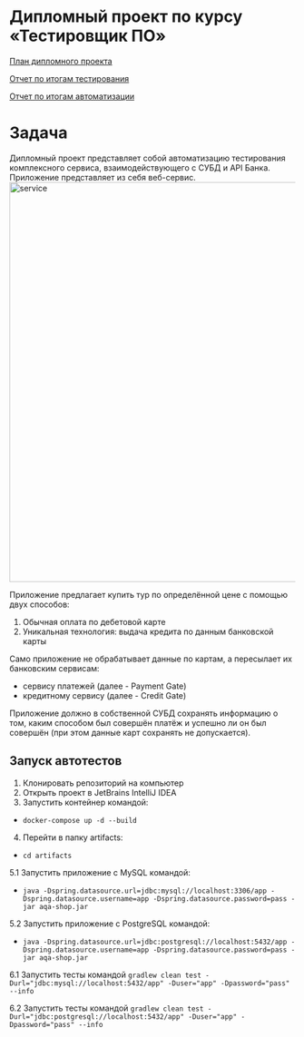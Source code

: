 # Дипломный проект по курсу «Тестировщик ПО»
[План дипломного проекта](https://github.com/Nimmo89/Diplomos/blob/main/Plan.md)

[Отчет по итогам тестирования](https://github.com/Nimmo89/Diplomos/blob/main/Report.md)

[Отчет по итогам автоматизации]()

# Задача
Дипломный проект представляет собой автоматизацию тестирования комплексного сервиса, взаимодействующего с СУБД и API Банка.
Приложение представляет из себя веб-сервис.
<img width="705" alt="service" src="https://user-images.githubusercontent.com/74010731/139225003-2a1df45c-813d-40dd-9f13-900735a7cb02.png">

Приложение предлагает купить тур по определённой цене с помощью двух способов:
1. Обычная оплата по дебетовой карте
1. Уникальная технология: выдача кредита по данным банковской карты

Само приложение не обрабатывает данные по картам, а пересылает их банковским сервисам:
* сервису платежей (далее - Payment Gate)
* кредитному сервису (далее - Credit Gate)

Приложение должно в собственной СУБД сохранять информацию о том, каким способом был совершён платёж и успешно ли он был совершён (при этом данные карт сохранять не допускается).

## Запуск автотестов
1. Клонировать репозиторий на компьютер
2. Открыть проект в JetBrains IntelliJ IDEA
3. Запустить контейнер командой:
* `docker-compose up -d --build`

4. Перейти в папку artifacts:
* `cd artifacts`

5.1 Запустить приложение с MySQL командой:
* `java -Dspring.datasource.url=jdbc:mysql://localhost:3306/app -Dspring.datasource.username=app -Dspring.datasource.password=pass -jar aqa-shop.jar`

5.2 Запустить приложение с PostgreSQL командой:
* `java -Dspring.datasource.url=jdbc:postgresql://localhost:5432/app -Dspring.datasource.username=app -Dspring.datasource.password=pass -jar aqa-shop.jar`

6.1 Запустить тесты командой `gradlew clean test -Durl="jdbc:mysql://localhost:5432/app" -Duser="app" -Dpassword="pass" --info`

6.2 Запустить тесты командой `gradlew clean test -Durl="jdbc:postgresql://localhost:5432/app" -Duser="app" -Dpassword="pass" --info`

[//]: # (7. Для получения отчета &#40;Allure&#41; использовать команду gradlew allureServe)